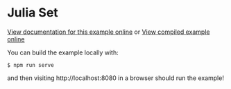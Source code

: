 # Julia Set

[View documentation for this example online][dox] or [View compiled example
online][compiled]

[compiled]: https://rustwasm.github.io/wasm-bindgen/exbuild/julia_set/
[dox]: https://rustwasm.github.io/wasm-bindgen/examples/julia.html

You can build the example locally with:

```
$ npm run serve
```

and then visiting http://localhost:8080 in a browser should run the example!

